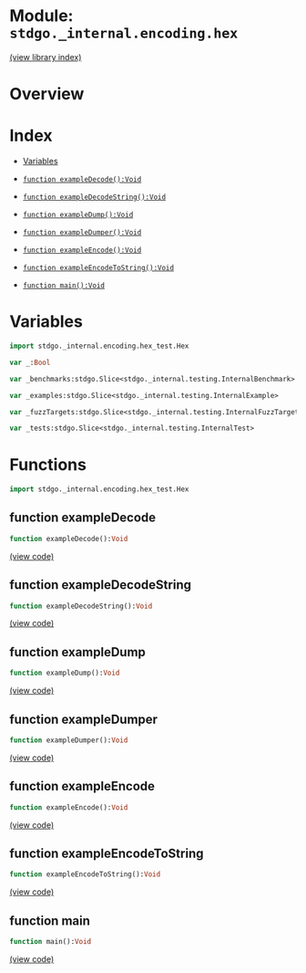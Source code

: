 # Module: `stdgo._internal.encoding.hex`

[(view library index)](../../../stdgo.md)


# Overview


# Index


- [Variables](<#variables>)

- [`function exampleDecode():Void`](<#function-exampledecode>)

- [`function exampleDecodeString():Void`](<#function-exampledecodestring>)

- [`function exampleDump():Void`](<#function-exampledump>)

- [`function exampleDumper():Void`](<#function-exampledumper>)

- [`function exampleEncode():Void`](<#function-exampleencode>)

- [`function exampleEncodeToString():Void`](<#function-exampleencodetostring>)

- [`function main():Void`](<#function-main>)

# Variables


```haxe
import stdgo._internal.encoding.hex_test.Hex
```


```haxe
var _:Bool
```


```haxe
var _benchmarks:stdgo.Slice<stdgo._internal.testing.InternalBenchmark>
```


```haxe
var _examples:stdgo.Slice<stdgo._internal.testing.InternalExample>
```


```haxe
var _fuzzTargets:stdgo.Slice<stdgo._internal.testing.InternalFuzzTarget>
```


```haxe
var _tests:stdgo.Slice<stdgo._internal.testing.InternalTest>
```


# Functions


```haxe
import stdgo._internal.encoding.hex_test.Hex
```


## function exampleDecode


```haxe
function exampleDecode():Void
```


[\(view code\)](<./Hex.hx#L9>)


## function exampleDecodeString


```haxe
function exampleDecodeString():Void
```


[\(view code\)](<./Hex.hx#L18>)


## function exampleDump


```haxe
function exampleDump():Void
```


[\(view code\)](<./Hex.hx#L26>)


## function exampleDumper


```haxe
function exampleDumper():Void
```


[\(view code\)](<./Hex.hx#L30>)


## function exampleEncode


```haxe
function exampleEncode():Void
```


[\(view code\)](<./Hex.hx#L3>)


## function exampleEncodeToString


```haxe
function exampleEncodeToString():Void
```


[\(view code\)](<./Hex.hx#L60>)


## function main


```haxe
function main():Void
```


[\(view code\)](<./Hex.hx#L19>)


